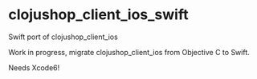 clojushop_client_ios_swift
==========================

Swift port of clojushop_client_ios

Work in progress, migrate clojushop_client_ios from Objective C to Swift.

Needs Xcode6!

